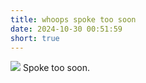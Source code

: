 ```yaml
---
title: whoops spoke too soon
date: 2024-10-30 00:51:59
short: true
---
```


![](whoopsSpokeTooSoon.jpeg)
Spoke too soon.
